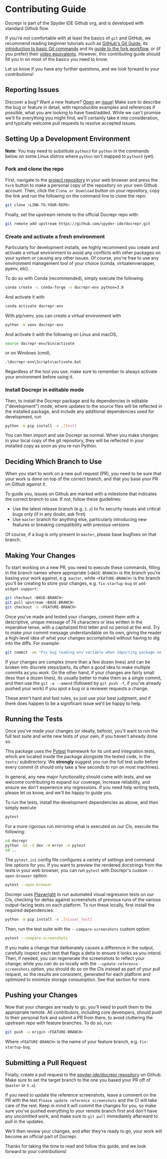 # Contributing Guide

Docrepr is part of the Spyder IDE Github org, and is developed with standard Github flow.

If you're not comfortable with at least the basics of ``git`` and GitHub, we recommend reading beginner tutorials such as [GitHub's Git Guide](https://github.com/git-guides/), its [introduction to basic Git commands](https://guides.github.com/introduction/git-handbook/#basic-git) and its [guide to the fork workflow](https://guides.github.com/activities/forking/), or (if you prefer) their [video equivalents](https://www.youtube.com/githubguides).
However, this contributing guide should fill you in on most of the basics you need to know.

Let us know if you have any further questions, and we look forward to your contributions!


## Reporting Issues

Discover a bug?
Want a new feature?
[Open](https://github.com/spyder-ide/docrepr/issues/new/choose) an [issue](https://github.com/spyder-ide/docrepr/issues)!
Make sure to describe the bug or feature in detail, with reproducible examples and references if possible, what you are looking to have fixed/added.
While we can't promise we'll fix everything you might find, we'll certainly take it into consideration, and typically welcome pull requests to resolve accepted issues.



## Setting Up a Development Environment

**Note**: You may need to substitute ``python3`` for ``python`` in the commands below on some Linux distros where ``python`` isn't mapped to ``python3`` (yet).


### Fork and clone the repo

First, navigate to the [project repository](https://github.com/spyder-ide/docrepr) in your web browser and press the ``Fork`` button to make a personal copy of the repository on your own Github account.
Then, click the ``Clone or Download`` button on your repository, copy the link and run the following on the command line to clone the repo:

```bash
git clone <LINK-TO-YOUR-REPO>
```

Finally, set the upstream remote to the official Docrepr repo with:

```bash
git remote add upstream https://github.com/spyder-ide/docrepr.git
```


### Create and activate a fresh environment

Particularly for development installs, we highly recommend you create and activate a virtual environment to avoid any conflicts with other packages on your system or causing any other issues.
Of course, you're free to use any environment management tool of your choice (conda, virtualenvwrapper, pyenv, etc).

To do so with Conda (recommended), simply execute the following:

```bash
conda create -c conda-forge -n docrepr-env python=3.9
```

And activate it with

```bash
conda activate docrepr-env
```

With pip/venv, you can create a virtual environment with

```bash
python -m venv docrepr-env
```

And activate it with the following on Linux and macOS,

```bash
source docrepr-env/bin/activate
```

or on Windows (cmd),

```cmd
.\docrepr-env\Scripts\activate.bat
```

Regardless of the tool you use, make sure to remember to always activate your environment before using it.


### Install Docrepr in editable mode

Then, to install the Docrepr package and its dependencies in editable ("development") mode, where updates to the source files will be reflected in the installed package, and include any additional dependencies used for development, run

```bash
python -m pip install -e .[test]
```

You can then import and use Docrepr as normal.
When you make changes in your local copy of the git repository, they will be reflected in your installed copy as soon as you re-run Python.



## Deciding Which Branch to Use

When you start to work on a new pull request (PR), you need to be sure that your work is done on top of the correct branch, and that you base your PR on Github against it.

To guide you, issues on Github are marked with a milestone that indicates the correct branch to use.
If not, follow these guidelines:

* Use the latest release branch (e.g. ``1.x``) to fix security issues and critical bugs only (if in any doubt, ask first)
* Use ``master`` branch for anything else, particularly introducing new features or breaking compatibility with previous versions

Of course, if a bug is only present in ``master``, please base bugfixes on that branch.



## Making Your Changes

To start working on a new PR, you need to execute these commands, filling in the branch names where appropriate (``<BASE-BRANCH>`` is the branch you're basing your work against, e.g. ``master``, while ``<FEATURE-BRANCH>`` is the branch you'll be creating to store your changes, e.g. ``fix-startup-bug`` or ``add-widget-support``:

```bash
git checkout <BASE-BRANCH>
git pull upstream <BASE-BRANCH>
git checkout -b <FEATURE-BRANCH>
```

Once you've made and tested your changes, commit them with a descriptive, unique message of 74 characters or less written in the imperative tense, with a capitalized first letter and no period at the end.
Try to make your commit message understandable on its own, giving the reader a high-level idea of what your changes accomplished without having to dig into the diffs.
For example:

```bash
git commit -am "Fix bug reading env variable when importing package on Windows"
```

If your changes are complex (more than a few dozen lines) and can be broken into discrete steps/parts, its often a good idea to make multiple commits as you work.
On the other hand, if your changes are fairly small (less than a dozen lines), its usually better to make them as a single commit, and then use the ``git -a --amend`` (followed by ``git push -f``, if you've already pushed your work) if you spot a bug or a reviewer requests a change.

These aren't hard and fast rules, so just use your best judgment, and if there does happen to be a significant issue we'll be happy to help.



## Running the Tests

Once you've made your changes (or ideally, before), you'll want to run the full test suite and write new tests of your own, if you haven't already done so.

This package uses the [Pytest](https://pytest.org) framework for its unit and integration tests, which are located inside the package alongside the tested code, in the ``tests/`` subdirectory.
We **strongly** suggest you run the full test suite before every commit (it should only take a few seconds to run on most machines).

In general, any new major functionality should come with tests, and we welcome contributing to expand our coverage, increase reliability, and ensure we don't experience any regressions.
If you need help writing tests, please let us know, and we'll be happy to guide you.

To run the tests, install the development dependencies as above, and then simply execute

```bash
pytest
```

For a more rigorous run mirroring what is executed on our CIs, execute the following:

```bash
cd docrepr
python -bb -X dev -W error -m pytest
cd ..
```

The ``pytest.ini`` config file configures a variety of settings and command line options for you.
If you want to preview the rendered docstrings from the tests in your web browser, you can run ``pytest`` with Docrepr's custom ``--open-browser`` option:

```bash
pytest --open-browser
```

Docrepr uses [Playwright](https://playwright.dev/python/) to run automated visual regression tests on our CIs, checking for deltas against screenshots of previous runs of the various output-facing tests on each platform.
To run these locally, first install the required dependencies:

```bash
python -m pip install -e .[visual_test]
```

Then, run the test suite with the ``--compare-screenshots`` custom option:

```bash
pytest --compare-screenshots
```

If you make a change that deliberately causes a difference in the output, carefully inspect each test that flags a delta to ensure it looks as you intend.
Then, if needed, you can regenerate the screenshots to reflect your change; while you *can* do so locally with the ``--update-reference-screenshots`` option, you should do so on the CIs instead as part of your pull request, so the results are consistent, generated for each platform and optimized to minimize storage consumption.
See that section for more.


## Pushing your Changes

Now that your changes are ready to go, you'll need to push them to the appropriate remote.
All contributors, including core developers, should push to their personal fork and submit a PR from there, to avoid cluttering the upstream repo with feature branches.
To do so, run:

```bash
git push -u origin <FEATURE-BRANCH>
```

Where ``<FEATURE-BRANCH>`` is the name of your feature branch, e.g. ``fix-startup-bug``.



## Submitting a Pull Request

Finally, create a pull request to the [spyder-ide/docrepr repository](https://github.com/spyder-ide/docrepr/) on Github.
Make sure to set the target branch to the one you based your PR off of (``master`` or ``X.x``).

If you need to update the reference screenshots, leave a comment on the PR with the text ``Please update reference screenshots`` and the CI will take care of the rest.
Keep in mind it will commit the changes for you, so make sure you've pushed everything to your remote branch first and don't have any uncomitted work, and make sure to ``git pull`` immediately afterward to pull in the updates.

We'll then review your changes, and after they're ready to go, your work will become an official part of Docrepr.

Thanks for taking the time to read and follow this guide, and we look forward to your contributions!
